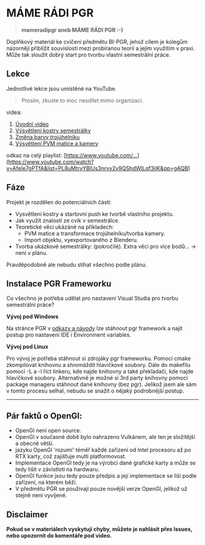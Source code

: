 # MÁME RÁDI PGR

>**mameradipgr aneb MÁME RÁDI PGR :-)**

Doplňkový materiál ke cvičení předmětu BI-PGR, jehož cílem je kolegům názorněji
přiblížit souvislosti mezi probíranou teorií a jejím využitím v praxi.
Může tak sloužit dobrý start pro tvorbu vlastní semestrální práce.

## Lekce

Jednotlivé lekce jsou umístěné na YouTube.
> Prosím, zkuste to moc nesdílet mimo organizaci.

videa:

1. [Úvodní video](https://www.youtube.com/watch?v=AfeIe7gPTfA&list=PL8uMtryYBlUs3nrvy2y9QShdWlLqf3jIK&pp=gAQB)
2. [Výsvětlení kostry semestrálky](https://youtu.be/EtryIrACrJU?si=1I7fpNJBY-5X_SfU)
3. [Změna barvy trojúhelníku](https://youtu.be/gljCizTtyA0?si=TW6ZlbWIYj6_k3K7)
4. [Výsvětlení PVM matice a kamery](https://youtu.be/QPY3kJ6vtqI?si=hBMJEPxD10rHfbvr)

odkaz na celý playlist: [https://www.youtube.com/...](https://www.youtube.com/watch?v=AfeIe7gPTfA&list=PL8uMtryYBlUs3nrvy2y9QShdWlLqf3jIK&pp=gAQB)

## Fáze

Projekt je rozdělen do potenciálních částí:
- Vysvětlení kostry a startovní push ke tvorbě vlastního projektu.
- Jak využít znalostí ze cvik v semestrálce.
- Teoretické věci ukázáné na příkladech:
  - PVM matice a transformace trojúhelníku/tvorba kamery.
  - Import objektu, vyexportovaného z Blenderu.
- Tvorba ukázkové semestrálky: (pokročilé). Extra věci pro více bodů... -> není v plánu.

Pravděpodobně ale nebudu stíhat všechno podle plánu.


## Instalace PGR Frameworku

Co všechno je potřeba udělat pro nastavení Visual Studia pro tvorbu semestrální práce?

**Vývoj pod Windows**

Na stránce PGR v [odkazy a návody](https://cent.felk.cvut.cz/courses/PGR/links.html) lze stáhnout pgr framework a najít postup pro nastavení IDE i Environment variables.

**Vývoj pod Linux**

Pro vývoj je potřeba stáhnout si zdrojáky pgr frameworku. Pomocí cmake zkompilovat knihovnu a shromáždit hlavičkové soubory. Dále do makefilu pomocí -L a -l říct linkeru, kde najde knihovny a také překladači, kde najde hlavičkové soubory. Alternativně je možné si 3rd party knihovny pomocí package manageru stáhnout dané knihovny (bez pgr). Jelikož jsem ale sám v tomto procesu selhal, nebudu se snažit o nějaký podrobnější postup.

***

## Pár faktů o OpenGl:
- OpenGl není open source.
- OpenGl v současné době bylo nahrazeno Vulkánem, ale ten je složitější a obecně větší.
- jazyku OpenGl 'rozumí' téměř každé zařízení od Intel procesoru až po RTX karty, což zajišťuje multi platformovost.
- Implementace OpenGl tedy je na výrobci dané grafické karty a může se tedy lišit v závistloti na hardwaru.
- OpenGl funkce jsou tedy pouze předpis a její implementace se liší podle zařízení, na kterém běží.
- V předmětu PGR se používají pouze novější verze OpenGl, jelikož už stejně není vyvíjené.

## Disclaimer

**Pokud se v materiálech vyskytují chyby, můžete je nahlásit přes Issues, nebo upozornit do komentáře pod video.**
